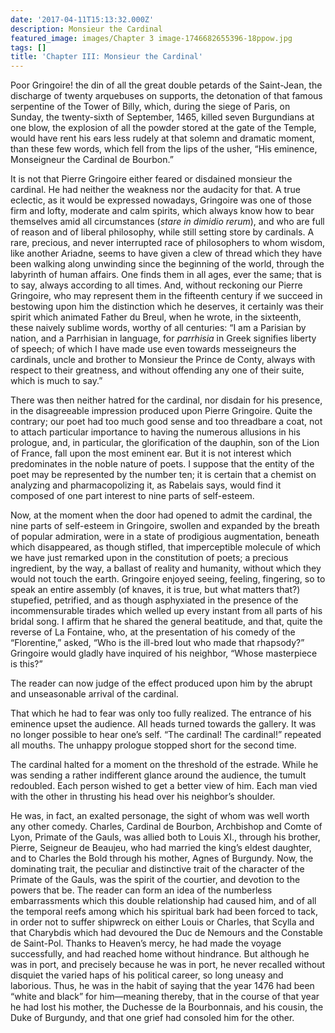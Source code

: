 ```yaml
---
date: '2017-04-11T15:13:32.000Z'
description: Monsieur the Cardinal
featured_image: images/Chapter 3 image-1746682655396-18ppow.jpg
tags: []
title: 'Chapter III: Monsieur the Cardinal'
---
```

Poor Gringoire! the din of all the great double petards of the Saint-Jean, the discharge of twenty arquebuses on supports, the detonation of that famous serpentine of the Tower of Billy, which, during the siege of Paris, on Sunday, the twenty-sixth of September, 1465, killed seven Burgundians at one blow, the explosion of all the powder stored at the gate of the Temple, would have rent his ears less rudely at that solemn and dramatic moment, than these few words, which fell from the lips of the usher, “His eminence, Monseigneur the Cardinal de Bourbon.”

It is not that Pierre Gringoire either feared or disdained monsieur the cardinal. He had neither the weakness nor the audacity for that. A true eclectic, as it would be expressed nowadays, Gringoire was one of those firm and lofty, moderate and calm spirits, which always know how to bear themselves amid all circumstances (*stare in dimidio rerum*), and who are full of reason and of liberal philosophy, while still setting store by cardinals. A rare, precious, and never interrupted race of philosophers to whom wisdom, like another Ariadne, seems to have given a clew of thread which they have been walking along unwinding since the beginning of the world, through the labyrinth of human affairs. One finds them in all ages, ever the same; that is to say, always according to all times. And, without reckoning our Pierre Gringoire, who may represent them in the fifteenth century if we succeed in bestowing upon him the distinction which he deserves, it certainly was their spirit which animated Father du Breul, when he wrote, in the sixteenth, these naively sublime words, worthy of all centuries: “I am a Parisian by nation, and a Parrhisian in language, for *parrhisia* in Greek signifies liberty of speech; of which I have made use even towards messeigneurs the cardinals, uncle and brother to Monsieur the Prince de Conty, always with respect to their greatness, and without offending any one of their suite, which is much to say.”

There was then neither hatred for the cardinal, nor disdain for his presence, in the disagreeable impression produced upon Pierre Gringoire. Quite the contrary; our poet had too much good sense and too threadbare a coat, not to attach particular importance to having the numerous allusions in his prologue, and, in particular, the glorification of the dauphin, son of the Lion of France, fall upon the most eminent ear. But it is not interest which predominates in the noble nature of poets. I suppose that the entity of the poet may be represented by the number ten; it is certain that a chemist on analyzing and pharmacopolizing it, as Rabelais says, would find it composed of one part interest to nine parts of self-esteem.

Now, at the moment when the door had opened to admit the cardinal, the nine parts of self-esteem in Gringoire, swollen and expanded by the breath of popular admiration, were in a state of prodigious augmentation, beneath which disappeared, as though stifled, that imperceptible molecule of which we have just remarked upon in the constitution of poets; a precious ingredient, by the way, a ballast of reality and humanity, without which they would not touch the earth. Gringoire enjoyed seeing, feeling, fingering, so to speak an entire assembly (of knaves, it is true, but what matters that?) stupefied, petrified, and as though asphyxiated in the presence of the incommensurable tirades which welled up every instant from all parts of his bridal song. I affirm that he shared the general beatitude, and that, quite the reverse of La Fontaine, who, at the presentation of his comedy of the “Florentine,” asked, “Who is the ill-bred lout who made that rhapsody?” Gringoire would gladly have inquired of his neighbor, “Whose masterpiece is this?”

The reader can now judge of the effect produced upon him by the abrupt and unseasonable arrival of the cardinal.

That which he had to fear was only too fully realized. The entrance of his eminence upset the audience. All heads turned towards the gallery. It was no longer possible to hear one’s self. “The cardinal! The cardinal!” repeated all mouths. The unhappy prologue stopped short for the second time.

The cardinal halted for a moment on the threshold of the estrade. While he was sending a rather indifferent glance around the audience, the tumult redoubled. Each person wished to get a better view of him. Each man vied with the other in thrusting his head over his neighbor’s shoulder.

He was, in fact, an exalted personage, the sight of whom was well worth any other comedy. Charles, Cardinal de Bourbon, Archbishop and Comte of Lyon, Primate of the Gauls, was allied both to Louis XI., through his brother, Pierre, Seigneur de Beaujeu, who had married the king’s eldest daughter, and to Charles the Bold through his mother, Agnes of Burgundy. Now, the dominating trait, the peculiar and distinctive trait of the character of the Primate of the Gauls, was the spirit of the courtier, and devotion to the powers that be. The reader can form an idea of the numberless embarrassments which this double relationship had caused him, and of all the temporal reefs among which his spiritual bark had been forced to tack, in order not to suffer shipwreck on either Louis or Charles, that Scylla and that Charybdis which had devoured the Duc de Nemours and the Constable de Saint-Pol. Thanks to Heaven’s mercy, he had made the voyage successfully, and had reached home without hindrance. But although he was in port, and precisely because he was in port, he never recalled without disquiet the varied haps of his political career, so long uneasy and laborious. Thus, he was in the habit of saying that the year 1476 had been “white and black” for him—meaning thereby, that in the course of that year he had lost his mother, the Duchesse de la Bourbonnais, and his cousin, the Duke of Burgundy, and that one grief had consoled him for the other.
